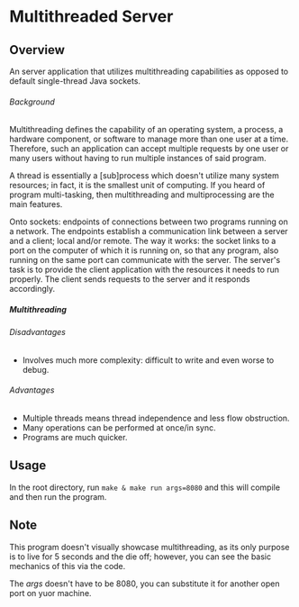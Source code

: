 # Multithreaded Server

Overview
---
An server application that utilizes multithreading capabilities as opposed to 
default single-thread Java sockets.

###### Background
Multithreading defines the capability of an operating system, a process, a 
hardware component, or software to manage more than one user at a time. 
Therefore, such an application can accept multiple requests by one user 
or many users without having to run multiple instances of said program.

A thread is essentially a [sub]process which doesn't utilize many system 
resources; in fact, it is the smallest unit of computing. If you heard 
of program multi-tasking, then multithreading and multiprocessing are 
the main features.

Onto sockets: endpoints of connections between two programs running on a 
network. The endpoints establish a communication link between a server 
and a client; local and/or remote. The way it works: the socket links 
to a port on the computer of which it is running on, so that any 
program, also running on the same port can communicate with the 
server. The server's task is to provide the client application 
with the resources it needs to run properly. The client sends 
requests to the server and it responds accordingly.

##### Multithreading
 
###### Disadvantages
- Involves much more complexity: difficult to write and even worse to debug.

###### Advantages
- Multiple threads means thread independence and less flow obstruction.
- Many operations can be performed at once/in sync.
- Programs are much quicker.

Usage
---
In the root directory, run `make & make run args=8080` and this will compile 
and then run the program.

Note
---
This program doesn't visually showcase multithreading, as its only purpose 
is to live for 5 seconds and the die off; however, you can see the basic 
mechanics of this via the code.

The _args_ doesn't have to be 8080, you can substitute it for another open 
port on yuor machine.
